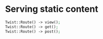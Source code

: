 # Serving static content

```php
Twist::Route() -> view();
Twist::Route() -> get();
Twist::Route() -> post();
```